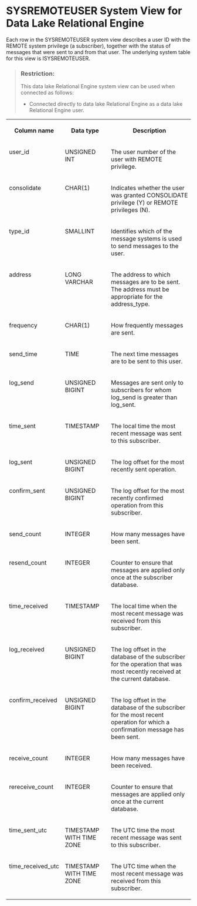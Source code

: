 <!-- loio3be9ff0f6c5f1014937ee9f5500be619 -->

# SYSREMOTEUSER System View for Data Lake Relational Engine

Each row in the SYSREMOTEUSER system view describes a user ID with the REMOTE system privilege \(a subscriber\), together with the status of messages that were sent to and from that user. The underlying system table for this view is ISYSREMOTEUSER.



> ### Restriction:  
> This data lake Relational Engine system view can be used when connected as follows:
> 
> -   Connected directly to data lake Relational Engine as a data lake Relational Engine user.




<table>
<tr>
<th valign="top">

Column name



</th>
<th valign="top">

Data type



</th>
<th valign="top">

Description



</th>
</tr>
<tr>
<td valign="top">

user\_id



</td>
<td valign="top">

UNSIGNED INT



</td>
<td valign="top">

The user number of the user with REMOTE privilege.



</td>
</tr>
<tr>
<td valign="top">

consolidate



</td>
<td valign="top">

CHAR\(1\)



</td>
<td valign="top">

Indicates whether the user was granted CONSOLIDATE privilege \(Y\) or REMOTE privileges \(N\).



</td>
</tr>
<tr>
<td valign="top">

type\_id



</td>
<td valign="top">

SMALLINT



</td>
<td valign="top">

Identifies which of the message systems is used to send messages to the user.



</td>
</tr>
<tr>
<td valign="top">

address



</td>
<td valign="top">

LONG VARCHAR



</td>
<td valign="top">

The address to which messages are to be sent. The address must be appropriate for the address\_type.



</td>
</tr>
<tr>
<td valign="top">

frequency



</td>
<td valign="top">

CHAR\(1\)



</td>
<td valign="top">

How frequently messages are sent.



</td>
</tr>
<tr>
<td valign="top">

send\_time



</td>
<td valign="top">

TIME



</td>
<td valign="top">

The next time messages are to be sent to this user.



</td>
</tr>
<tr>
<td valign="top">

log\_send



</td>
<td valign="top">

UNSIGNED BIGINT



</td>
<td valign="top">

Messages are sent only to subscribers for whom log\_send is greater than log\_sent.



</td>
</tr>
<tr>
<td valign="top">

time\_sent



</td>
<td valign="top">

TIMESTAMP



</td>
<td valign="top">

The local time the most recent message was sent to this subscriber.



</td>
</tr>
<tr>
<td valign="top">

log\_sent



</td>
<td valign="top">

UNSIGNED BIGINT



</td>
<td valign="top">

The log offset for the most recently sent operation.



</td>
</tr>
<tr>
<td valign="top">

confirm\_sent



</td>
<td valign="top">

UNSIGNED BIGINT



</td>
<td valign="top">

The log offset for the most recently confirmed operation from this subscriber.



</td>
</tr>
<tr>
<td valign="top">

send\_count



</td>
<td valign="top">

INTEGER



</td>
<td valign="top">

How many messages have been sent.



</td>
</tr>
<tr>
<td valign="top">

resend\_count



</td>
<td valign="top">

INTEGER



</td>
<td valign="top">

Counter to ensure that messages are applied only once at the subscriber database.



</td>
</tr>
<tr>
<td valign="top">

time\_received



</td>
<td valign="top">

TIMESTAMP



</td>
<td valign="top">

The local time when the most recent message was received from this subscriber.



</td>
</tr>
<tr>
<td valign="top">

log\_received



</td>
<td valign="top">

UNSIGNED BIGINT



</td>
<td valign="top">

The log offset in the database of the subscriber for the operation that was most recently received at the current database.



</td>
</tr>
<tr>
<td valign="top">

confirm\_received



</td>
<td valign="top">

UNSIGNED BIGINT



</td>
<td valign="top">

The log offset in the database of the subscriber for the most recent operation for which a confirmation message has been sent.



</td>
</tr>
<tr>
<td valign="top">

receive\_count



</td>
<td valign="top">

INTEGER



</td>
<td valign="top">

How many messages have been received.



</td>
</tr>
<tr>
<td valign="top">

rereceive\_count



</td>
<td valign="top">

INTEGER



</td>
<td valign="top">

Counter to ensure that messages are applied only once at the current database.



</td>
</tr>
<tr>
<td valign="top">

time\_sent\_utc



</td>
<td valign="top">

TIMESTAMP WITH TIME ZONE



</td>
<td valign="top">

The UTC time the most recent message was sent to this subscriber.



</td>
</tr>
<tr>
<td valign="top">

time\_received\_utc



</td>
<td valign="top">

TIMESTAMP WITH TIME ZONE



</td>
<td valign="top">

The UTC time when the most recent message was received from this subscriber.



</td>
</tr>
</table>

